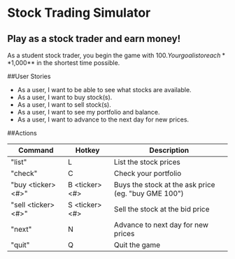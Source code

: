 # Stock Trading Simulator

## Play as a stock trader and earn money!

As a student stock trader, you begin the game with $100. Your goal is to reach **$1,000** in the shortest time possible.  


##User Stories
- As a user, I want to be able to see what stocks are available.
- As a user, I want to buy stock(s).
- As a user, I want to sell stock(s).
- As a user, I want to see my portfolio and balance.
- As a user, I want to advance to the next day for new prices.

##Actions

|Command|Hotkey|Description|
|---|---|---|
| "list" | L | List the stock prices |
| "check" | C | Check your portfolio|
| "buy \<ticker> \<#>" | B \<ticker> \<#>| Buys the stock at the ask price (eg. "buy GME 100")|
| "sell \<ticker> \<#>" | S \<ticker> \<#>| Sell the stock at the bid price|
| "next" | N | Advance to next day for new prices|
| "quit" | Q | Quit the game|